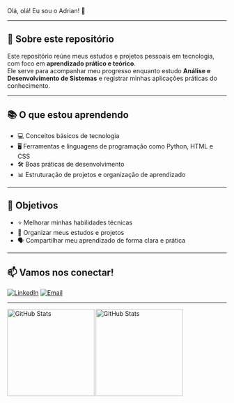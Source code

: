 Olá, olá! Eu sou o Adrian! 👋


---

## 📝 Sobre este repositório
Este repositório reúne meus estudos e projetos pessoais em tecnologia, com foco em **aprendizado prático e teórico**.  
Ele serve para acompanhar meu progresso enquanto estudo **Análise e Desenvolvimento de Sistemas** e registrar minhas aplicações práticas do conhecimento.

---

## 📚 O que estou aprendendo
- 💻 Conceitos básicos de tecnologia  
- 🖥 Ferramentas e linguagens de programação como Python, HTML e CSS
- 🛠 Boas práticas de desenvolvimento  
- 📊 Estruturação de projetos e organização de aprendizado

---

## 🚀 Objetivos
- ⭐ Melhorar minhas habilidades técnicas  
- 📂 Organizar meus estudos e projetos  
- 🗣 Compartilhar meu aprendizado de forma clara e prática

---

## 📫 Vamos nos conectar!
[![LinkedIn](https://img.shields.io/badge/LinkedIn-0A66C2?style=for-the-badge&logo=linkedin&logoColor=white)](https://www.linkedin.com/in/adrian-fernandes-982b98224)
[![Email](https://img.shields.io/badge/Email-D14836?style=for-the-badge&logo=gmail&logoColor=white)](mailto:adriangfjesus@gmail.com)

---


<p>
  <img 
    align="left" 
    alt="GitHub Stats" 
    height="200" 
    style="padding-right: px;" 
    src="https://github-readme-stats.vercel.app/api?username=adriangfjesus&show_icons=true&theme=tokyonight&include_all_commits=true&locale=pt-br" 
  />

<img 
      align="left" 
      alt="GitHub Stats" 
      height="200" 
      src="https://github-readme-stats.vercel.app/api/top-langs/?username=adriangfjesus&theme=tokyonight&layout=compact&custom_title=Tecnologias&langs_count=9" 
  />

</p>
